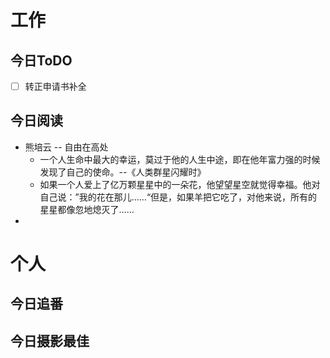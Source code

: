# 工作
## 今日ToDO
- [ ]  转正申请书补全

## 今日阅读
- 熊培云 -- 自由在高处
	- 一个人生命中最大的幸运，莫过于他的人生中途，即在他年富力强的时候发现了自己的使命。--《人类群星闪耀时》
	- 如果一个人爱上了亿万颗星星中的一朵花，他望望星空就觉得幸福。他对自己说：”我的花在那儿……“但是，如果羊把它吃了，对他来说，所有的星星都像忽地熄灭了……
-  

# 个人
## 今日追番

## 今日摄影最佳






